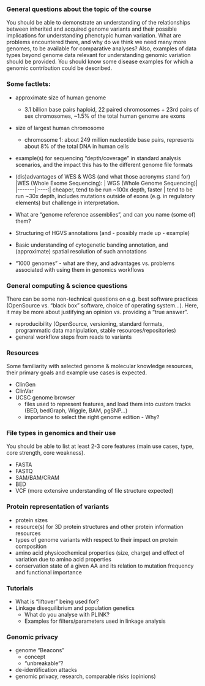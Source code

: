 ### General questions about the topic of the course
You should be able to demonstrate an understanding of the relationships between inherited and acquired genome variants and their possible implications for understanding phenotypic human variation. What are problems encountered there, and why do we think we need many more genomes, to be available for comparative analyses? Also, examples of data types beyond genome data relevant for understanding genomic variation should be provided. You should know some disease examples for which a genomic contribution could be described.

### Some factlets:
- approximate size of human genome
    - 3.1 billion base pairs haploid, 22 paired chromosomes + 23rd pairs of sex chromosomes, ~1.5% of the total human genome are exons
- size of largest human chromosome
    - chromosome 1: about 249 million nucleotide base pairs, represents about 8% of the total DNA in human cells
- example(s) for sequencing “depth/coverage” in standard analysis scenarios, and the impact this has to the different genome file formats
- (dis)advantages of WES & WGS (and what those acronyms stand for)
|WES (Whole Exome Sequencing): | WGS (Whole Genome Sequencing)|  
|-------|:----:|
cheaper, tend to be run ~100x depth, faster | tend to be run ~30x depth, includes mutations outside of exons (e.g. in regulatory elements) but challenge in interpretation.
    
    
- What are “genome reference assemblies”, and can you name (some of) them?
- Structuring of HGVS annotations (and - possibly made up - example)
- Basic understanding of cytogenetic banding annotation, and (approximate) spatial resolution of such annotations
- “1000 genomes” - what are they, and advantages vs. problems associated with using them in genomics workflows
### General computing & science questions
There can be some non-technical questions on e.g. best software practices (OpenSource vs. “black box” software, choice of operating system…). Here, it may be more about justifying an opinion vs. providing a “true answer”.

- reproducibility (OpenSource, versioning, standard formats, programmatic data manipulation, stable resources/repositories)
- general workflow steps from reads to variants
### Resources
Some familiarity with selected genome & molecular knowledge resources, their primary goals and example use cases is expected.

- ClinGen
- ClinVar
- UCSC genome browser
  - files used to represent features, and load them into custom tracks (BED, bedGraph, Wiggle, BAM, pgSNP…)
  - importance to select the right genome edition - Why?
  
### File types in genomics and their use
You should be able to list at least 2-3 core features (main use cases, type, core strength, core weakness).

- FASTA
- FASTQ
- SAM/BAM/CRAM
- BED
- VCF (more extensive understanding of file structure expected)

### Protein representation of variants
- protein sizes
- resource(s) for 3D protein structures and other protein information resources
- types of genome variants with respect to their impact on protein composition
- amino acid physicochemical properties (size, charge) and effect of variation due to amino acid properties
- conservation state of a given AA and its relation to mutation frequency and functional importance

### Tutorials
- What is “liftover” being used for?
- Linkage disequilibrium and population genetics
  - What do you analyse with PLINK?
  - Examples for filters/parameters used in linkage analysis
  
### Genomic privacy
- genome “Beacons”
  - concept
  - “unbreakable”?
- de-identification attacks
- genomic privacy, research, comparable risks (opinions)
